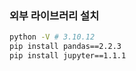 ### 외부 라이브러리 설치
```bash
python -V # 3.10.12
pip install pandas==2.2.3
pip install jupyter==1.1.1
```